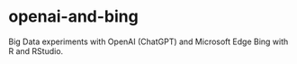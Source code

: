 # openai-and-bing
Big Data experiments with OpenAI (ChatGPT) and Microsoft Edge Bing with R and RStudio.
